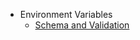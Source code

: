 * Environment Variables
  * [Schema and Validation](environment-variables/schema-and-validation.md "Environment Variables | Schema and Validation")